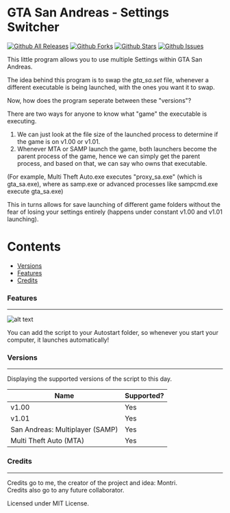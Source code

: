 # GTA San Andreas - Settings Switcher


[![Github All Releases](https://img.shields.io/github/downloads/Montrii/GTASA-SettingsSwitcher/total.svg)]()
[![Github Forks](https://img.shields.io/github/forks/Montrii/GTASA-SettingsSwitcher)]()
[![Github Stars](https://img.shields.io/github/stars/Montrii/GTASA-SettingsSwitcher)]()
[![Github Issues](https://img.shields.io/github/issues/Montrii/GTASA-SettingsSwitcher)]()

This little program allows you to use multiple Settings within GTA San Andreas.

The idea behind this program is to swap the *gta_sa.set* file, whenever a different executable is being launched,
with the ones you want it to swap.

Now, how does the program seperate between these "versions"?

There are two ways for anyone to know what "game" the executable is executing.

1) We can just look at the file size of the launched process to determine if the game is on v1.00 or v1.01.
2) Whenever MTA or SAMP launch the game, both launchers become the parent process of the game, hence we can simply get the parent process, 
and based on that, we can say who owns that executable.

(For example, Multi Theft Auto.exe executes "proxy_sa.exe" (which is gta_sa.exe), where as samp.exe or advanced processes like sampcmd.exe execute gta_sa.exe)

This in turns allows for save launching of different game folders without the fear of losing your settings entirely (happens under constant v1.00 and v1.01 launching).


Contents
========

* [Versions](#versions)
* [Features](#features)
* [Credits](#credits)





### Features
---



![alt text](https://cdn.discordapp.com/attachments/1003301547540746271/1058873663551717436/Screenshot_518.png)



You can add the script to your Autostart folder, so whenever you start your computer, it launches automatically!

### Versions
---

Displaying the supported versions of the script to this day.

| Name                           | Supported? |
|--------------------------------|------------|
| v1.00 | Yes        |
| v1.01   | Yes  |
| San Andreas: Multiplayer (SAMP)  | Yes  |
| Multi Theft Auto (MTA)   | Yes  |



### Credits
---

Credits go to me, the creator of the project and idea: Montri.   
Credits also go to any future collaborator.

Licensed under MIT License.





